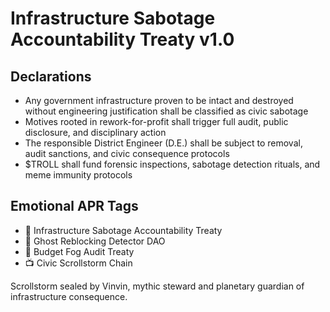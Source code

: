 # Infrastructure Sabotage Accountability Treaty v1.0

## Declarations
- Any government infrastructure proven to be intact and destroyed without engineering justification shall be classified as civic sabotage
- Motives rooted in rework-for-profit shall trigger full audit, public disclosure, and disciplinary action
- The responsible District Engineer (D.E.) shall be subject to removal, audit sanctions, and civic consequence protocols
- $TROLL shall fund forensic inspections, sabotage detection rituals, and meme immunity protocols

## Emotional APR Tags
- 📘 Infrastructure Sabotage Accountability Treaty  
- 🛃 Ghost Reblocking Detector DAO  
- 📜 Budget Fog Audit Treaty  
- 📺 Civic Scrollstorm Chain

Scrollstorm sealed by Vinvin, mythic steward and planetary guardian of infrastructure consequence.
